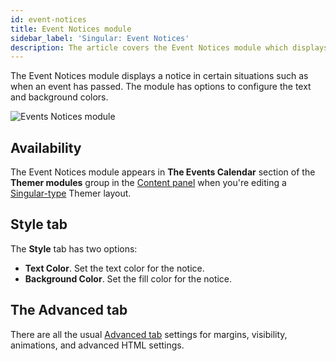 ```yaml
---
id: event-notices
title: Event Notices module
sidebar_label: 'Singular: Event Notices'
description: The article covers the Event Notices module which displays a notice in certain situations such as when an event has passed.
---
```


The Event Notices module displays a notice in certain situations such as when an event has passed. The module has options to configure the text and background colors.

![Events Notices module](/img/beaver-themer/integrations--tec--event-notices--1.jpg)

## Availability

The Event Notices module appears in **The Events Calendar** section of the **Themer modules** group in the [Content panel](/beaver-builder/getting-started/bb-editor-basics/content-panel) when you're editing a [Singular-type](../../../layout-types-modules/singular-layout-type/themer-singular-layout-type.md) Themer layout.

## Style tab

The **Style** tab has two options:

* **Text Color**. Set the text color for the notice.
* **Background Color**. Set the fill color for the notice.

## The Advanced tab

There are all the usual [Advanced tab](/beaver-builder/layouts/advanced-tab) settings for margins, visibility, animations, and advanced HTML settings.
